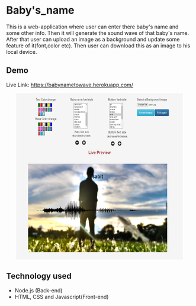 # Baby's_name


This is a web-application where user can enter there baby's name and some other info. Then it will generate the sound wave of that baby's name.
After that user can upload an image as a background and update some feature of it(font,color etc). Then user can download this as an image to his local device.
  
## Demo
 Live Link: https://babynametowave.herokuapp.com/
 
 <p align="center">
  <a href="https://github.com/SabiulSabit">
    <img src="demo.png" alt="Logo" width="450" height="450">
  </a>
</p>

## Technology used
  
  * Node.js (Back-end)
  * HTML, CSS and Javascript(Front-end)
